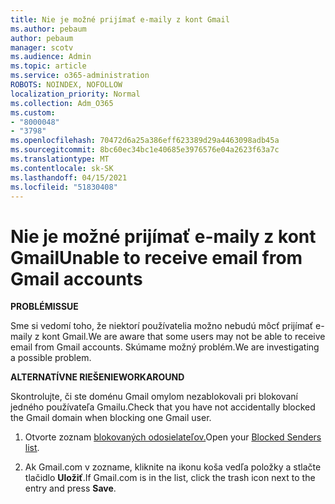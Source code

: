 ```yaml
---
title: Nie je možné prijímať e-maily z kont Gmail
ms.author: pebaum
author: pebaum
manager: scotv
ms.audience: Admin
ms.topic: article
ms.service: o365-administration
ROBOTS: NOINDEX, NOFOLLOW
localization_priority: Normal
ms.collection: Adm_O365
ms.custom:
- "8000048"
- "3798"
ms.openlocfilehash: 70472d6a25a386eff623389d29a4463098adb45a
ms.sourcegitcommit: 8bc60ec34bc1e40685e3976576e04a2623f63a7c
ms.translationtype: MT
ms.contentlocale: sk-SK
ms.lasthandoff: 04/15/2021
ms.locfileid: "51830408"
---
```

# <a name="unable-to-receive-email-from-gmail-accounts"></a><span data-ttu-id="47591-102">Nie je možné prijímať e-maily z kont Gmail</span><span class="sxs-lookup"><span data-stu-id="47591-102">Unable to receive email from Gmail accounts</span></span>

<span data-ttu-id="47591-103">**PROBLÉM**</span><span class="sxs-lookup"><span data-stu-id="47591-103">**ISSUE**</span></span>

<span data-ttu-id="47591-104">Sme si vedomí toho, že niektorí používatelia možno nebudú môcť prijímať e-maily z kont Gmail.</span><span class="sxs-lookup"><span data-stu-id="47591-104">We are aware that some users may not be able to receive email from Gmail accounts.</span></span> <span data-ttu-id="47591-105">Skúmame možný problém.</span><span class="sxs-lookup"><span data-stu-id="47591-105">We are investigating a possible problem.</span></span>

<span data-ttu-id="47591-106">**ALTERNATÍVNE RIEŠENIE**</span><span class="sxs-lookup"><span data-stu-id="47591-106">**WORKAROUND**</span></span>

<span data-ttu-id="47591-107">Skontrolujte, či ste doménu Gmail omylom nezablokovali pri blokovaní jedného používateľa Gmailu.</span><span class="sxs-lookup"><span data-stu-id="47591-107">Check that you have not accidentally blocked the Gmail domain when blocking one Gmail user.</span></span>

1. <span data-ttu-id="47591-108">Otvorte zoznam [blokovaných odosielateľov.](https://go.microsoft.com/fwlink/?linkid=2121010)</span><span class="sxs-lookup"><span data-stu-id="47591-108">Open your [Blocked Senders list](https://go.microsoft.com/fwlink/?linkid=2121010).</span></span>

2. <span data-ttu-id="47591-109">Ak Gmail.com v zozname, kliknite na ikonu koša vedľa položky a stlačte tlačidlo **Uložiť**.</span><span class="sxs-lookup"><span data-stu-id="47591-109">If Gmail.com is in the list, click the trash icon next to the entry and press **Save**.</span></span>
